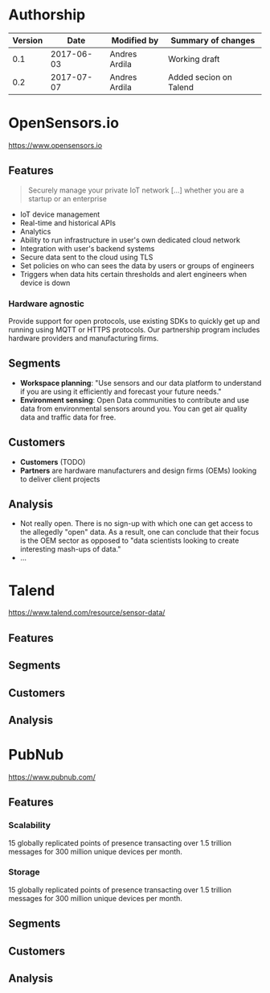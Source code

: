 # Authorship

|Version|Date|Modified by|Summary of changes|
|-------|----|-----------|------------------|
|  0.1  | 2017-06-03 | Andres Ardila | Working draft |
|  0.2  | 2017-07-07 | Andres Ardila | Added secion on Talend |

# OpenSensors.io

https://www.opensensors.io

## Features

> Securely manage your private IoT network [...] whether you are a startup or an enterprise

* IoT device management
* Real-time and historical APIs
* Analytics
* Ability to run infrastructure in user's own dedicated cloud network
* Integration with user's backend systems
* Secure data sent to the cloud using TLS
* Set policies on who can sees the data by users or groups of engineers
* Triggers when data hits certain thresholds and alert engineers when device is down

### Hardware agnostic
Provide support for open protocols, use existing SDKs to quickly get up and running using MQTT or HTTPS protocols. Our partnership program includes hardware providers and manufacturing firms.

## Segments
* **Workspace planning**:  "Use sensors and our data platform to understand if you are using it efficiently and forecast your future needs."
* **Environment sensing**: Open Data communities to contribute and use data from environmental sensors around you. You can get air quality data and traffic data for free.

## Customers
* **Customers** (TODO)
* **Partners** are hardware manufacturers and design firms (OEMs) looking to deliver client projects

## Analysis
* Not really open. There is no sign-up with which one can get access to the allegedly "open" data. As a result, one can conclude that their focus is the OEM sector as opposed to "data scientists looking to create interesting mash-ups of data."
* ...


# Talend

https://www.talend.com/resource/sensor-data/

## Features
## Segments
## Customers
## Analysis


# PubNub

https://www.pubnub.com/

## Features
### Scalability
15 globally replicated points of presence transacting over 1.5 trillion messages for 300 million unique devices per month.
### Storage
15 globally replicated points of presence transacting over 1.5 trillion messages for 300 million unique devices per month.
## Segments
## Customers
## Analysis
